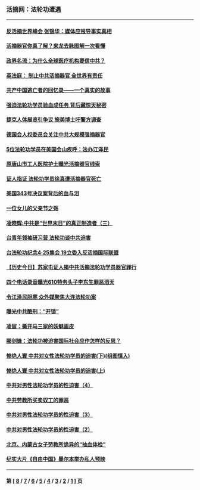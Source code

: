 ### 活摘网：法轮功遭遇
---
#### [反活摘世界峰会 张锦华：媒体应报导事实真相](../../pages/nf5881/n13278502.md?11020430) 
#### [活摘器官你真了解？来龙去脉图解一次看懂](../../pages/nf5881/n13013820.md?11020430) 
#### [政界名流：为什么全球医疗机构要信中共？](../../pages/nf5881/n11945479.md?11020430) 
#### [英法庭： 制止中共活摘器官 全世界有责任](../../pages/nf5881/n11330691.md?11020430) 
#### [共产中国逃亡者的回忆录——一个真实的故事](../../pages/nf5881/n10918649.md?11020430) 
#### [强迫法轮功学员验血成任务 背后藏惊天秘密](../../pages/nf5881/n4252384.md?11020430) 
#### [捷克人体展览引争议 旅美博士吁警方调查](../../pages/nf5881/n9429187.md?11020430) 
#### [德国会人权委员会关注中共大规模强摘器官](../../pages/nf5881/n8418950.md?11020430) 
#### [5位法轮功学员在美国会山疾呼：法办江泽民](../../pages/nf5881/n8101519.md?11020430) 
#### [原唐山市工人医院护士曝光活摘器官线索](../../pages/nf5881/n8076384.md?11020430) 
#### [证人指证 法轮功学员徐真遭活摘器官死亡](../../pages/nf5881/n8042467.md?11020430) 
#### [美国343号决议案背后的血与泪](../../pages/nf5881/n8020684.md?11020430) 
#### [一位女儿的父亲节之殇](../../pages/nf5881/n8014122.md?11020430) 
#### [凌晓辉:中共是“世界末日”的真正制造者（三）](../../pages/nf5881/n4210333.md?11020430) 
#### [台青年领袖研习营 法轮功谈中共迫害](../../pages/nf5881/n4141857.md?11020430) 
#### [台法轮功纪念4‧25集会 19立委入反活摘国际联盟](../../pages/nf5881/n4141821.md?11020430) 
#### [【历史今日】苏家屯证人揭中共活摘法轮功学员器官罪行](../../pages/nf5881/n4135912.md?11020430) 
#### [四个电话录音曝光610特务头子李东生罪恶滔天](../../pages/nf5881/n4040060.md?11020430) 
#### [令江泽民胆寒 众外媒聚焦大连法轮功案](../../pages/nf5881/n3932671.md?11020430) 
#### [曝光中共酷刑：“开锁”](../../pages/nf5881/n3889373.md?11020430) 
#### [凌宸：撕开马三家的妖魅画皮](../../pages/nf5881/n3849369.md?11020430) 
#### [郦剑锋：法轮功被迫害国际社会应作怎样的反思？](../../pages/nf5881/n3824560.md?11020430) 
#### [惨绝人寰 中共对女性法轮功学员的迫害(下)(组图慎入)](../../pages/nf5881/n3816285.md?11020430) 
#### [惨绝人寰 中共对女性法轮功学员的迫害(上)](../../pages/nf5881/n3815374.md?11020430) 
#### [中共对男性法轮功学员的性迫害（4）](../../pages/nf5881/n3769144.md?11020430) 
#### [中共劳教所买卖奴工的罪恶](../../pages/nf5881/n3769378.md?11020430) 
#### [中共对男性法轮功学员的性迫害（3）](../../pages/nf5881/n3768231.md?11020430) 
#### [中共对男性法轮功学员的性迫害（2）](../../pages/nf5881/n3767211.md?11020430) 
#### [北京、内蒙古女子劳教所诡异的“抽血体检”](../../pages/nf5881/n3753158.md?11020430) 
#### [纪实大片《自由中国》墨尔本举办私人预映](../../pages/nf5881/n3743337.md?11020430) 

---
#### 第 [ [8](./8.md?11020430) / [7](./7.md?11020430) / [6](./6.md?11020430) / [5](./5.md?11020430) / [4](./4.md?11020430) / [3](./3.md?11020430) / [2](./2.md?11020430) / [1](./1.md?11020430) ] 页
